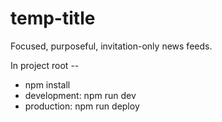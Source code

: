 # temp-title

Focused, purposeful, invitation-only news feeds.

In project root --

- npm install
- development: npm run dev
- production: npm run deploy